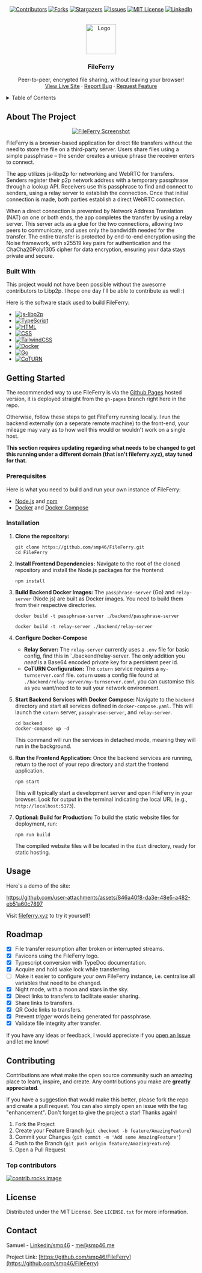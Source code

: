 <div align="center">

[![Contributors][contributors-shield]][contributors-url]
[![Forks][forks-shield]][forks-url] [![Stargazers][stars-shield]][stars-url]
[![Issues][issues-shield]][issues-url]
[![MIT License][license-shield]][license-url]
[![LinkedIn][linkedin-shield]][linkedin-url]

</div>

<!-- PROJECT LOGO -->
<br />
<div align="center">
  <a href="https://github.com/smp46/FileFerry">
    <img src="public/favicon/favicon-96x96.png" alt="Logo" width="80" height="80">
  </a>

  <h3 align="center">FileFerry</h3>

  <p align="center">
    Peer-to-peer, encrypted file sharing, without leaving your browser!
    <br />
    <a href="https://fileferry.xyz">View Live Site</a>
    &middot;
    <a href="https://github.com/smp46/FileFerry/issues/new?labels=bug&template=bug-report---.md">Report Bug</a>
    &middot;
    <a href="https://github.com/smp46/FileFerry/issues/new?labels=enhancement&template=feature-request---.md">Request Feature</a>
  </p>
</div>

<!-- TABLE OF CONTENTS -->
<details>
  <summary>Table of Contents</summary>
  <ol>
    <li>
      <a href="#about-the-project">About The Project</a>
      <ul>
        <li><a href="#built-with">Built With</a></li>
      </ul>
    </li>
    <li>
      <a href="#getting-started">Getting Started</a>
      <ul>
        <li><a href="#prerequisites">Prerequisites</a></li>
        <li><a href="#installation">Installation</a></li>
      </ul>
    </li>
    <li><a href="#usage">Usage</a></li>
    <li><a href="#roadmap">Roadmap</a></li>
    <li><a href="#contributing">Contributing</a></li>
    <li><a href="#license">License</a></li>
    <li><a href="#contact">Contact</a></li>
  </ol>
</details>

<!-- ABOUT THE PROJECT -->

## About The Project

<div align="center">

[![FileFerry Screenshot][product-screenshot]](https://fileferry.xyz)

</div>

FileFerry is a browser-based application for direct file transfers without the
need to store the file on a third-party server. Users share files using a simple
passphrase – the sender creates a unique phrase the receiver enters to connect.

The app utilizes js-libp2p for networking and WebRTC for transfers. Senders
register their p2p network address with a temporary passphrase through a lookup
API. Receivers use this passphrase to find and connect to senders, using a relay
server to establish the connection. Once that initial connection is made, both
parties establish a direct WebRTC connection.

When a direct connection is prevented by Network Address Translation (NAT) on
one or both ends, the app completes the transfer by using a relay server. This
server acts as a glue for the two connections, allowing two peers to
communicate, and uses only the bandwidth needed for the transfer. The entire
transfer is protected by end-to-end encryption using the Noise framework, with
x25519 key pairs for authentication and the ChaCha20Poly1305 cipher for data
encryption, ensuring your data stays private and secure.

### Built With

This project would not have been possible without the awesome contributors to
Libp2p. I hope one day I'll be able to contribute as well :)

Here is the software stack used to build FileFerry:

- [![js-libp2p][js-libp2p]][js-libp2p-url]
- [![TypeScript][TypeScript]][TypeScript-url]
- [![HTML][HTML]][HTML-url]
- [![CSS][CSS]][CSS-url]
- [![TailwindCSS][TailwindCSS]][TailwindCSS-url]
- [![Docker][Docker]][Docker-url]
- [![Go][Go]][Go-url]
- [![CoTURN][CoTURN]][CoTURN-url]

<!-- GETTING STARTED -->

## Getting Started

The recommended way to use FileFerry is via the
[Github Pages](https://fileferry.xyz) hosted version, it is deployed straight
from the `gh-pages` branch right here in the repo.

Otherwise, follow these steps to get FileFerry running locally. I run the
backend externally (on a seperate remote machine) to the front-end, your mileage
may vary as to how well this would or wouldn't work on a single host.

**This section requires updating regarding what needs to be changed to get this
running under a different domain (that isn't fileferry.xyz), stay tuned for
that.**

### Prerequisites

Here is what you need to build and run your own instance of FileFerry:

- [Node.js](https://nodejs.org/en/download/) and
  [npm](https://www.npmjs.com/get-npm)
- [Docker](https://docs.docker.com/get-docker/) and
  [Docker Compose](https://docs.docker.com/compose/install/)

### Installation

1. **Clone the repository:**

   ```
   git clone https://github.com/smp46/FileFerry.git
   cd FileFerry
   ```

2. **Install Frontend Dependencies:** Navigate to the root of the cloned
   repository and install the Node.js packages for the frontend:

   ```
   npm install
   ```

3. **Build Backend Docker Images:** The `passphrase-server` (Go) and
   `relay-server` (Node.js) are built as Docker images. You need to build them
   from their respective directories.

   ```
   docker build -t passphrase-server ./backend/passphrase-server
   ```

   ```
   docker build -t relay-server ./backend/relay-server
   ```

4. **Configure Docker-Compose**

   - **Relay Server:** The `relay-server` currently uses a `.env` file for basic
     config, find this in `./backend/relay-server. The only addition you _need_
     is a Base64 encoded private key for a persistent peer id.
   - **CoTURN Configuration:** The `coturn` service requires a
     `my-turnserver.conf` file. `coturn` uses a config file found at
     `./backend/relay-server/my-turnserver.conf`, you can customise this as you
     want/need to to suit your network environment.

5. **Start Backend Services with Docker Compose:** Navigate to the `backend`
   directory and start all services defined in `docker-compose.yaml`. This will
   launch the `coturn` server, `passphrase-server`, and `relay-server`.

   ```
   cd backend
   docker-compose up -d
   ```

   This command will run the services in detached mode, meaning they will run in
   the background.

6. **Run the Frontend Application:** Once the backend services are running,
   return to the root of your repo directory and start the frontend application.

   ```
   npm start
   ```

   This will typically start a development server and open FileFerry in your
   browser. Look for output in the terminal indicating the local URL (e.g.,
   `http://localhost:5173`).

7. **Optional: Build for Production:** To build the static website files for
   deployment, run:

   ```
   npm run build
   ```

   The compiled website files will be located in the `dist` directory, ready for
   static hosting.

<!-- USAGE EXAMPLES -->

## Usage

Here's a demo of the site:

<https://github.com/user-attachments/assets/846a40f8-da3e-48e5-a482-eb51a60c7897>

Visit [fileferry.xyz](https://fileferry.xyz) to try it yourself!

<!-- ROADMAP -->

## Roadmap

- [x] File transfer resumption after broken or interrupted streams.
- [x] Favicons using the FileFerry logo.
- [x] Typescript conversion with TypeDoc documentation.
- [x] Acquire and hold wake lock while transferring.
- [ ] Make it easier to configure your own FileFerry instance, i.e. centralise
      all variables that need to be changed.
- [x] Night mode, with a moon and stars in the sky.
- [x] Direct links to transfers to facilitate easier sharing.
- [x] Share links to transfers.
- [x] QR Code links to transfers.
- [x] Prevent _trigger_ words being generated for passphrase.
- [x] Validate file integrity after transfer.

If you have any ideas or feedback, I would appreciate if you
[open an Issue](https://github.com/smp46/FileFerry/issues/new?labels=enhancement&template=feature-request---.md")
and let me know!

<!-- CONTRIBUTING -->

## Contributing

Contributions are what make the open source community such an amazing place to
learn, inspire, and create. Any contributions you make are **greatly
appreciated**.

If you have a suggestion that would make this better, please fork the repo and
create a pull request. You can also simply open an issue with the tag
"enhancement". Don't forget to give the project a star! Thanks again!

1. Fork the Project
2. Create your Feature Branch (`git checkout -b feature/AmazingFeature`)
3. Commit your Changes (`git commit -m 'Add some AmazingFeature'`)
4. Push to the Branch (`git push origin feature/AmazingFeature`)
5. Open a Pull Request

### Top contributors

<a href="https://github.com/smp46/FileFerry/graphs/contributors">
  <img src="https://contrib.rocks/image?repo=smp46/FileFerry" alt="contrib.rocks image" />
</a>

<!-- LICENSE -->

## License

Distributed under the MIT License. See `LICENSE.txt` for more information.

<!-- CONTACT -->

## Contact

Samuel - [Linkedin/smp46](https://www.linkedin.com/in/smp46/) - <me@smp46.me>

Project Link:
[https://github.com/smp46/FileFerry](https://github.com/smp46/FileFerry)

<!-- MARKDOWN LINKS & IMAGES -->
<!-- https://www.markdownguide.org/basic-syntax/#reference-style-links -->

[contributors-shield]:
  https://img.shields.io/github/contributors/smp46/FileFerry.svg?style=for-the-badge
[contributors-url]: https://github.com/smp46/FileFerry/graphs/contributors
[forks-shield]:
  https://img.shields.io/github/forks/smp46/FileFerry.svg?style=for-the-badge
[forks-url]: https://github.com/smp46/FileFerry/network/members
[stars-shield]:
  https://img.shields.io/github/stars/smp46/FileFerry.svg?style=for-the-badge
[stars-url]: https://github.com/smp46/FileFerry/stargazers
[issues-shield]:
  https://img.shields.io/github/issues/smp46/FileFerry.svg?style=for-the-badge
[issues-url]: https://github.com/smp46/FileFerry/issues
[license-shield]:
  https://img.shields.io/github/license/smp46/FileFerry?style=for-the-badge
[license-url]: https://github.com/smp46/FileFerry
[linkedin-shield]:
  https://img.shields.io/badge/-LinkedIn-black.svg?style=for-the-badge&logo=linkedin&colorB=555
[linkedin-url]: https://linkedin.com/in/smp46
[product-screenshot]: public/screenshot.png
[js-libp2p]:
  https://img.shields.io/badge/js--libp2p-9400D3?style=for-the-badge&logo=ipfs&logoColor=white
[js-libp2p-url]: https://github.com/libp2p/js-libp2p
[JavaScript]:
  https://img.shields.io/badge/JavaScript-F7DF1E?style=for-the-badge&logo=javascript&logoColor=black
[TypeScript]:
  https://img.shields.io/badge/TypeScript-3178C6?style=for-the-badge&logo=typescript&logoColor=white
[TypeScript-url]: https://www.typescriptlang.org/
[HTML]:
  https://img.shields.io/badge/HTML5-E34F26?style=for-the-badge&logo=html5&logoColor=white
[HTML-url]: https://developer.mozilla.org/en-US/docs/Web/HTML
[Go]:
  https://img.shields.io/badge/Go-00ADD8?style=for-the-badge&logo=go&logoColor=white
[Go-url]: https://go.dev/
[CSS]:
  https://img.shields.io/badge/CSS-1572B6?style=for-the-badge&logo=css3&logoColor=white
[CSS-url]: https://developer.mozilla.org/en-US/docs/Web/CSS
[TailwindCSS]:
  https://img.shields.io/badge/Tailwind_CSS-38B2AC?style=for-the-badge&logo=tailwind-css&logoColor=white
[TailwindCSS-url]: https://tailwindcss.com/
[Docker]:
  https://img.shields.io/badge/Docker-384D54?style=for-the-badge&logo=docker&logoColor=white
[Docker-url]: https://www.docker.com/
[CoTURN]:
  https://img.shields.io/badge/CoTURN-4A4A4A?style=for-the-badge&logo=generic&logoColor=white
[CoTURN-url]: https://github.com/coturn/coturn
